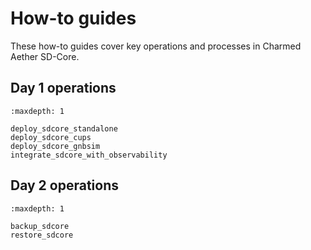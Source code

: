 # How-to guides

These how-to guides cover key operations and processes in Charmed Aether SD-Core.

## Day 1 operations

```{toctree}
:maxdepth: 1

deploy_sdcore_standalone
deploy_sdcore_cups
deploy_sdcore_gnbsim
integrate_sdcore_with_observability
```

## Day 2 operations

```{toctree}
:maxdepth: 1

backup_sdcore
restore_sdcore
```

